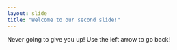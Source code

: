 ```yaml
---
layout: slide
title: "Welcome to our second slide!"
---
```

Never going to give you up!
Use the left arrow to go back!
